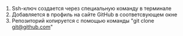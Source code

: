1. Ssh-ключ создается через специальную команду в терминале
2. Добавляется в профиль на сайте GitHub в соответсвующем окне
3. Репозиторий копируется с помощью команды "git clone git@github.com"
